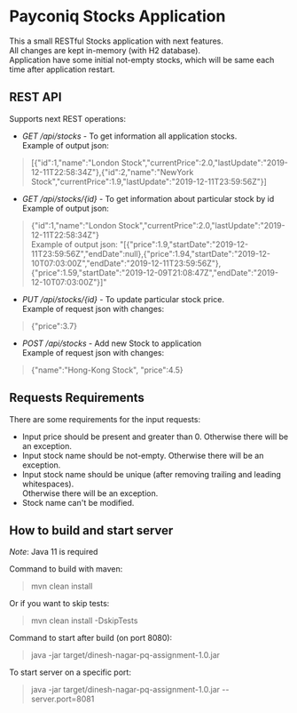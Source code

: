 # Payconiq Stocks Application

This a small RESTful Stocks application with next features.  
All changes are kept in-memory (with H2 database).  
Application have some initial not-empty stocks, which will be same each time after application restart.

## REST API
Supports next REST operations:
 - *GET /api/stocks* - To get information all application stocks.  
 Example of output json:
 > [{"id":1,"name":"London Stock","currentPrice":2.0,"lastUpdate":"2019-12-11T22:58:34Z"},{"id":2,"name":"NewYork Stock","currentPrice":1.9,"lastUpdate":"2019-12-11T23:59:56Z"}]
 - *GET /api/stocks/{id}* - To get information about particular stock by id  
 Example of output json:
 > {"id":1,"name":"London Stock","currentPrice":2.0,"lastUpdate":"2019-12-11T22:58:34Z"}  
 Example of output json:
 > "[{\"price\":1.9,\"startDate\":\"2019-12-11T23:59:56Z\",\"endDate\":null},{\"price\":1.94,\"startDate\":\"2019-12-10T07:03:00Z\",\"endDate\":\"2019-12-11T23:59:56Z\"},{\"price\":1.59,\"startDate\":\"2019-12-09T21:08:47Z\",\"endDate\":\"2019-12-10T07:03:00Z\"}]"
 - *PUT /api/stocks/{id}* - To update particular stock price.   
 Example of request json with changes:
 > {"price":3.7}
 - *POST /api/stocks* - Add new Stock to application  
 Example of request json with changes:
  > {"name":"Hong-Kong Stock", "price":4.5}

## Requests Requirements
There are some requirements for the input requests:
 - Input price should be present and greater than 0. Otherwise there will be an exception.
 - Input stock name should be not-empty. Otherwise there will be an exception.
 - Input stock name should be unique (after removing trailing and leading whitespaces).  
 Otherwise there will be an exception.
 - Stock name can't be modified.

## How to build and start server
*Note*: Java 11 is required  

Command to build with maven:  
> mvn clean install 

Or if you want to skip tests:  
> mvn clean install -DskipTests

Command to start after build (on port 8080):  
> java -jar target/dinesh-nagar-pq-assignment-1.0.jar

To start server on a specific port:
> java -jar target/dinesh-nagar-pq-assignment-1.0.jar --server.port=8081
